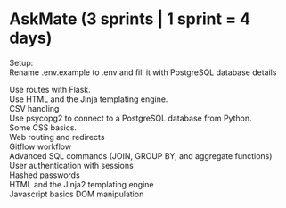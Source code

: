 # AskMate (3 sprints | 1 sprint = 4 days)  
Setup:  
Rename .env.example to .env and fill it with PostgreSQL database details

Use routes with Flask.  
Use HTML and the Jinja templating engine.  
CSV handling  
Use psycopg2 to connect to a PostgreSQL database from Python.  
Some CSS basics.  
Web routing and redirects  
Gitflow workflow  
Advanced SQL commands (JOIN, GROUP BY, and aggregate functions)  
User authentication with sessions  
Hashed passwords  
HTML and the Jinja2 templating engine  
Javascript basics DOM manipulation
